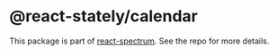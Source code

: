 # @react-stately/calendar

This package is part of [react-spectrum](https://github.com/adobe-private/react-spectrum-v3). See the repo for more details.
